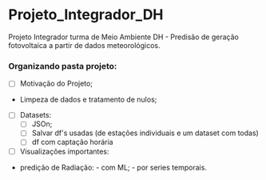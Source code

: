 # Projeto_Integrador_DH
Projeto Integrador  turma de Meio Ambiente DH - Predisão de geração fotovoltaíca a partir de dados meteorológicos.


### Organizando pasta projeto:

- [ ] Motivação do Projeto;

- Limpeza de dados e tratamento de nulos;

- [ ] Datasets:
    - [ ] JSOn;
    - [ ] Salvar df's usadas (de estações individuais e um dataset com todas)
    - [ ] df com captação horária 
    
- [ ] Visualizações importantes:

- predição de Radiação:
      - com ML;
      - por series temporais.
